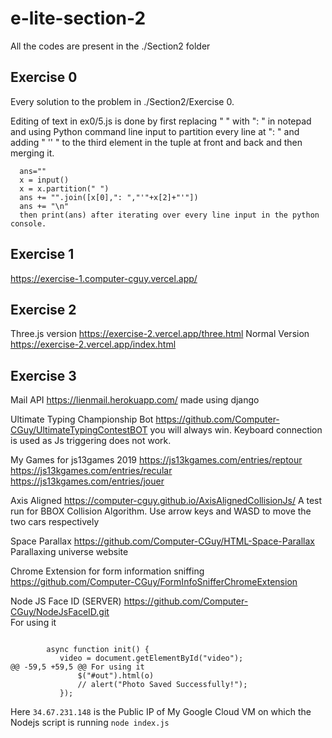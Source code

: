 # e-lite-section-2
All the codes are present in the ./Section2 folder

## Exercise 0

Every solution to the problem in ./Section2/Exercise 0.

Editing of text in ex0/5.js is done by first replacing " " with ": " in notepad and using Python command line input to partition every line at ": " and adding " '' " to the third element in the tuple at front and back and then merging it.
```
  ans=""
  x = input()
  x = x.partition(" ")
  ans += "".join([x[0],": ","'"+x[2]+"'"])
  ans += "\n"
  then print(ans) after iterating over every line input in the python console.
```

## Exercise 1
https://exercise-1.computer-cguy.vercel.app/

## Exercise 2
Three.js version https://exercise-2.vercel.app/three.html
Normal Version https://exercise-2.vercel.app/index.html

## Exercise 3
Mail API https://lienmail.herokuapp.com/ made using django

Ultimate Typing Championship Bot https://github.com/Computer-CGuy/UltimateTypingContestBOT you will always win. Keyboard connection is used as Js triggering does not work.

My Games for js13games 2019 https://js13kgames.com/entries/reptour https://js13kgames.com/entries/recular https://js13kgames.com/entries/jouer 

Axis Aligned https://computer-cguy.github.io/AxisAlignedCollisionJs/ A test run for BBOX Collision Algorithm. Use arrow keys and WASD to move the two cars respectively

Space Parallax https://github.com/Computer-CGuy/HTML-Space-Parallax Parallaxing universe website

Chrome Extension for form information sniffing https://github.com/Computer-CGuy/FormInfoSnifferChromeExtension


Node JS Face ID (SERVER) https://github.com/Computer-CGuy/NodeJsFaceID.git \
For using it 
 
 ```
            
         async function init() {
            video = document.getElementById("video");
@@ -59,5 +59,5 @@ For using it
                $("#out").html(o)
                // alert("Photo Saved Successfully!");
            });
```
Here ```34.67.231.148``` is the Public IP of My Google Cloud VM on which the Nodejs script is running ```node index.js```
